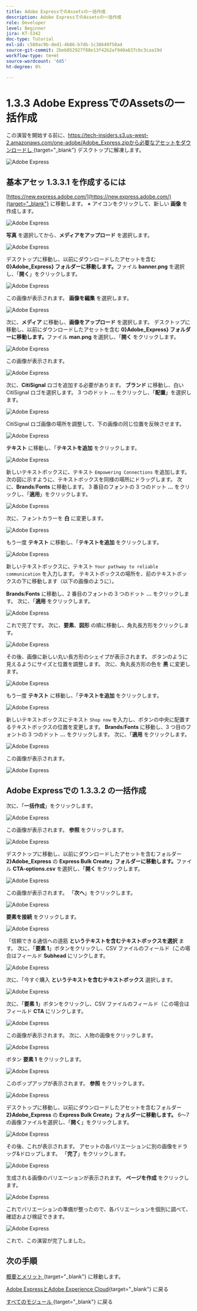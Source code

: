 ```yaml
---
title: Adobe ExpressでのAssetsの一括作成
description: Adobe ExpressでのAssetsの一括作成
role: Developer
level: Beginner
jira: KT-5342
doc-type: Tutorial
exl-id: c580ac9b-ded1-4b86-b7db-1c38649f50a4
source-git-commit: 2beb052927f88e13f42b2af940a637cbc3caa19d
workflow-type: tm+mt
source-wordcount: '685'
ht-degree: 0%

---
```


# 1.3.3 Adobe ExpressでのAssetsの一括作成

この演習を開始する前に、[https://tech-insiders.s3.us-west-2.amazonaws.com/one-adobe/Adobe_Express.zipから必要なアセットをダウンロードし ](https://tech-insiders.s3.us-west-2.amazonaws.com/one-adobe/Adobe_Express.zip){target="_blank"} デスクトップに解凍します。

![Adobe Express](./images/expressassets.png)

## 基本アセッ 1.3.3.1 を作成するには

[https://new.express.adobe.com/](https://new.express.adobe.com/){target="_blank"} に移動します。 **+** アイコンをクリックして、新しい **画像** を作成します。

![Adobe Express](./images/expressbc0.png)

**写真** を選択してから、**メディアをアップロード** を選択します。

![Adobe Express](./images/expressbc1.png)

デスクトップに移動し、以前にダウンロードしたアセットを含む **0}Adobe_Express} フォルダーに移動します。**&#x200B;ファイル **banner.png** を選択し、「**開く**」をクリックします。

![Adobe Express](./images/expressbc2.png)

この画像が表示されます。 **画像を編集** を選択します。

![Adobe Express](./images/expressbc3.png)

次に、**メディア** に移動し、**画像をアップロード** を選択します。 デスクトップに移動し、以前にダウンロードしたアセットを含む **0}Adobe_Express} フォルダーに移動します。**&#x200B;ファイル **man.png** を選択し、「**開く** をクリックします。

![Adobe Express](./images/expressbc4.png)

この画像が表示されます。

![Adobe Express](./images/expressbc5.png)

次に、**CitiSignal** ロゴを追加する必要があります。 **ブランド** に移動し、白い CitiSignal ロゴを選択します。 3 つのドット **...** をクリックし、「**配置**」を選択します。

![Adobe Express](./images/expressbc6.png)

CitiSignal ロゴ画像の場所を調整して、下の画像の同じ位置を反映させます。

![Adobe Express](./images/expressbc7.png)

**テキスト** に移動し、「**テキストを追加** をクリックします。

![Adobe Express](./images/expressbc7a.png)

新しいテキストボックスに、テキスト `Empowering Connections` を追加します。 次の図に示すように、テキストボックスを同様の場所にドラッグします。 次に、**Brands**/**Fonts** に移動します。 3 番目のフォントの 3 つのドット **...** をクリックし、「**適用**」をクリックします。

![Adobe Express](./images/expressbc8.png)

次に、フォントカラーを **白** に変更します。

![Adobe Express](./images/expressbc9.png)

もう一度 **テキスト** に移動し、「**テキストを追加** をクリックします。

![Adobe Express](./images/expressbc10.png)

新しいテキストボックスに、テキスト `Your pathway to reliable communication` を入力します。 テキストボックスの場所を、前のテキストボックスの下に移動します（以下の画像のように）。

**Brands**/**Fonts** に移動し、2 番目のフォントの 3 つのドット **...** をクリックします。 次に、「**適用** をクリックします。

![Adobe Express](./images/expressbc12.png)

これで完了です。 次に、**要素**、**図形** の順に移動し、角丸長方形をクリックします。

![Adobe Express](./images/expressbc13.png)

その後、画像に新しい丸い長方形のシェイプが表示されます。 ボタンのように見えるようにサイズと位置を調整します。 次に、角丸長方形の色を **黒** に変更します。

![Adobe Express](./images/expressbc14.png)

もう一度 **テキスト** に移動し、「**テキストを追加** をクリックします。

![Adobe Express](./images/expressbc15.png)

新しいテキストボックスにテキスト `Shop now` を入力し、ボタンの中央に配置するテキストボックスの位置を変更します。 **Brands**/**Fonts** に移動し、3 つ目のフォントの 3 つのドット **...** をクリックします。 次に、「**適用** をクリックします。

![Adobe Express](./images/expressbc16.png)

この画像が表示されます。

![Adobe Express](./images/expressbc17.png)

## Adobe Expressでの 1.3.3.2 の一括作成

次に、「**一括作成**」をクリックします。

![Adobe Express](./images/expressbc18.png)

この画像が表示されます。 **参照** をクリックします。

![Adobe Express](./images/expressbc19.png)

デスクトップに移動し、以前にダウンロードしたアセットを含むフォルダー **2}Adobe_Express** の **Express Bulk Create」フォルダーに移動します。**&#x200B;ファイル **CTA-options.csv** を選択し、「**開く** をクリックします。

![Adobe Express](./images/expressbc20.png)

この画像が表示されます。 「**次へ**」をクリックします。

![Adobe Express](./images/expressbc21.png)

**要素を接続** をクリックします。

![Adobe Express](./images/expressbc22.png)

「信頼できる通信への道筋 **というテキストを含むテキストボックスを選択** ます。 次に、「**要素 1**」ボタンをクリックし、CSV ファイルのフィールド（この場合はフィールド **Subhead** にリンクします。

![Adobe Express](./images/expressbc23.png)

次に、「今すぐ購入 **というテキストを含むテキストボックス** 選択します。

![Adobe Express](./images/expressbc24.png)

次に、「**要素 1**」ボタンをクリックし、CSV ファイルのフィールド（この場合はフィールド **CTA** にリンクします。

![Adobe Express](./images/expressbc25.png)

この画像が表示されます。 次に、人物の画像をクリックします。

![Adobe Express](./images/expressbc26.png)

ボタン **要素 1** をクリックします。

![Adobe Express](./images/expressbc27.png)

このポップアップが表示されます。 **参照** をクリックします。

![Adobe Express](./images/expressbc28.png)

デスクトップに移動し、以前にダウンロードしたアセットを含むフォルダー **2}Adobe_Express** の **Express Bulk Create」フォルダーに移動します。** 6～7 の画像ファイルを選択し、「**開く**」をクリックします。

![Adobe Express](./images/expressbc29.png)

その後、これが表示されます。 アセットの各バリエーションに別の画像をドラッグ&amp;ドロップします。 「**完了**」をクリックします。

![Adobe Express](./images/expressbc31.png)

生成される画像のバリエーションが表示されます。 **ページを作成** をクリックします。

![Adobe Express](./images/expressbc32.png)

これでバリエーションの準備が整ったので、各バリエーションを個別に調べて、確認および検証できます。

![Adobe Express](./images/expressbc33.png)

これで、この演習が完了しました。

## 次の手順

[ 概要とメリット ](./summary.md){target="_blank"} に移動します。

[Adobe ExpressとAdobe Experience Cloud](./express.md){target="_blank"} に戻る

[ すべてのモジュール ](./../../../overview.md){target="_blank"} に戻る